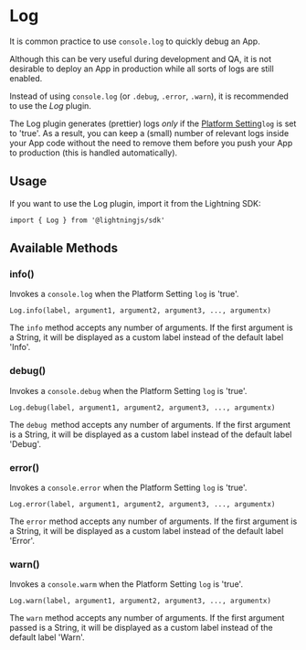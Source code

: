# Log


It is common practice to use `console.log` to quickly debug an App.


Although this can be very useful during development and QA, it is not desirable to deploy an App in production while all sorts of logs are still enabled.


Instead of using `console.log` (or `.debug`, `.error`, `.warn`), it is recommended to use the *Log* plugin.


The Log plugin generates (prettier) logs *only* if the [Platform Setting](settings.md#platform-settings)`log` is set to 'true'. As a result, you can keep a (small) number of relevant logs inside your App code without the need to remove them before you push your App to production (this is handled automatically).

## Usage


If you want to use the Log plugin, import it from the Lightning SDK:


```
import { Log } from '@lightningjs/sdk'
```

## Available Methods

### info()


Invokes a `console.log` when the Platform Setting `log` is 'true'.


```
Log.info(label, argument1, argument2, argument3, ..., argumentx)
```


The `info` method accepts any number of arguments. If the first argument is a String, it will be displayed as a custom label instead of the default label 'Info'.

### debug()


Invokes a `console.debug` when the Platform Setting `log` is 'true'.


```
Log.debug(label, argument1, argument2, argument3, ..., argumentx)
```


The `debug `method accepts any number of arguments. If the first argument is a String, it will be displayed as a custom label instead of the default label 'Debug'.

### error()


Invokes a `console.error` when the Platform Setting `log` is 'true'.


```
Log.error(label, argument1, argument2, argument3, ..., argumentx)
```


The `error` method accepts any number of arguments. If the first argument is a String, it will be displayed as a custom label instead of the default label 'Error'.

### warn()


Invokes a `console.warm` when the Platform Setting `log` is 'true'.


```
Log.warn(label, argument1, argument2, argument3, ..., argumentx)
```


The `warn` method accepts any number of arguments. If the first argument passed is a String, it will be displayed as a custom label instead of the default label 'Warn'.